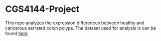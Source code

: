 # CGS4144-Project

This repo analyzes the expression differences between healthy and cancerous serrated colon polyps. The dataset used for analysis is can be found [here](https://www.refine.bio/experiments/SRP068591/gene-signature-in-sessile-serrated-polyps-identifies-colon-cancer-subtype?ref=search)

